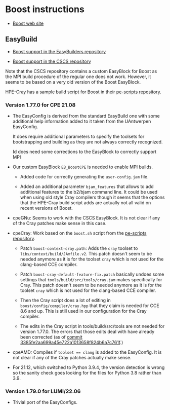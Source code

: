 # Boost instructions

  * [Boost web site](https://www.boost.org/)


## EasyBuild

  * [Boost support in the EasyBuilders repository](https://github.com/easybuilders/easybuild-easyconfigs/tree/develop/easybuild/easyconfigs/b/Boost)

  * [Boost support in the CSCS repository](https://github.com/eth-cscs/production/tree/master/easybuild/easyconfigs/b/Boost)

Note that the CSCS repository contains a custom EasyBlock for Boost as the MPI build
procedure of the regular one does not work. However, it seems to be based on a very
old version of the Boost EasyBlock.

HPE-Cray has a sample build script for Boost in their
[pe-scripts repository](https://github.com/Cray/pe-scripts).


### Version 1.77.0 for CPE 21.08

  * The EasyConfig is derived from the standard EasyBuild one with some additional help
    information added to it taken from the UAntwerpen EasyConfig.

    It does require additional parameters to specify the toolsets for bootstrapping
    and building as they are not always correctly recognized.

    Id does need some corrections to the EasyBlock to correctly support MPI

  * Our custom EasyBlock ``EB_BoostCPE`` is needed to enable MPI builds.

      * Added code for correctly generating the ``user-config.jam`` file.

      * Added an additional parameter ``bjam_features`` that allows to add additional
        features to the b2/bjam command line. It could be used when using old style
        Cray compilers though it seems that the options that the HPE-Cray build script
        adds are actually not all valid on recent versions of Boost.

  * cpeGNu: Seems to work with the CSCS EasyBlock. It is not clear if any of the Cray
    patches make sense in this case.

  * cpeCray: Work based on the ``boost.sh`` script from the
    [pe-scripts repository](https://github.com/Cray/pe-scripts).

      * Patch ``boost-context-cray.path``:  Adds the ``cray`` toolset to
        ``libs/context/build/JAmfile.v2``. This patch doesn't seem to be needed
        anymore as it is for the toolset ``cray`` which is not used for the
        clang-based CCE compiler.

      * Patch ``boost-cray-default-feature-fix.patch`` basically undoes some settings
        that ``tools/build/src/tools/cray.jam`` makes specifically for Cray.
        This patch doesn't seem to be needed anymore as it is for the toolset
        ``cray`` which is not used for the clang-based CCE compiler.

      * Then the Cray script does a lot of editing in
        ``boost/config/compiler/cray.hpp`` that they claim is needed for CCE 8.6 and
        up. This is still used in our configuration for the Cray compiler.

      * The edits in the Cray script in tools/build/src/tools are not needed for version
        1.77.0. The errors that those edits deal with have already been corrected
        (as of [commit 3385fe2aa699a45e722a1013658f824b6a7c761f](https://github.com/boostorg/build/commit/3385fe2aa699a45e722a1013658f824b6a7c761f).)

  * cpeAMD: Compiles if ``toolset == clang`` is added to the EasyConfig. It is not clear if
    any of the Cray patches actually make sense.

  * For 21.12, which switched to Python 3.9.4, the version detection is wrong so the sanity
    check goes looking for the files for Python 3.8 rather than 3.9.

### Version 1.79.0 for LUMI/22.06

  * Trivial port of the EasyConfigs.

